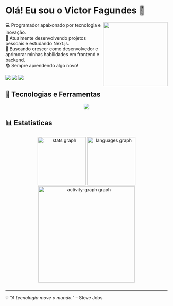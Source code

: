# Olá! Eu sou o Victor Fagundes 👋  
<img src="https://media.giphy.com/media/qgQUggAC3Pfv687qPC/giphy.gif" align="right" width="200" />

💻 Programador apaixonado por tecnologia e inovação.  
🚀 Atualmente desenvolvendo projetos pessoais e estudando Next.js.  
🎯 Buscando crescer como desenvolvedor e aprimorar minhas habilidades em frontend e backend.  
📚 Sempre aprendendo algo novo!  


<div> 
 
<a href="mailto:victorfagundes123@gmail.com"><img src="https://img.shields.io/badge/-Gmail-%23D32F2F?style=for-the-badge&logo=gmail&logoColor=white" target="_blank"></a>
  <a href="https://www.linkedin.com/in/victor-fagundes-324070259/" target="_blank"><img src="https://img.shields.io/badge/-LinkedIn-%230077B5?style=for-the-badge&logo=linkedin&logoColor=white" target="_blank"></a> 
<a href="https://victor-fagundes.vercel.app/" target="_blank"><img src="https://img.shields.io/badge/-Portfólio-%23B0BEC5?&logo=google-chrome&logoColor=black&labelColor=&style=for-the-badge"/></a>

<!--   <a href="https://instagram.com/rafaballerini" target="_blank"><img src="https://img.shields.io/badge/-Instagram-%23E4405F?style=for-the-badge&logo=instagram&logoColor=white" target="_blank"></a> -->
</div>



## 🚀 Tecnologias e Ferramentas  

<div align="center">
  <img src="https://skillicons.dev/icons?i=js,ts,angular,react,next,html,css,python,cs,php,docker,linux" />
</div>

## 📊 Estatísticas  
###

<div align="center">
  <img src="https://github-readme-stats.vercel.app/api?username=fagundes321&hide_title=true&hide_rank=false&show_icons=true&include_all_commits=true&count_private=true&disable_animations=false&theme=github_dark&locale=pt-br&hide_border=true&order=1" height="150" alt="stats graph"  />
  <img src="https://github-readme-stats.vercel.app/api/top-langs?username=fagundes321&locale=pt-br&hide_title=true&layout=compact&card_width=320&langs_count=6&theme=github_dark&hide_border=true&order=2" height="150" alt="languages graph"  />
  <img src="https://github-readme-activity-graph.vercel.app/graph?username=fagundes321&include_all_commits=true&count_private=true&radius=16&theme=github-dark&area=true&order=5&hide_border=true&hide_title=true" height="300" alt="activity-graph graph"  />
</div>

###

---

💡 *"A tecnologia move o mundo."* – Steve Jobs  
